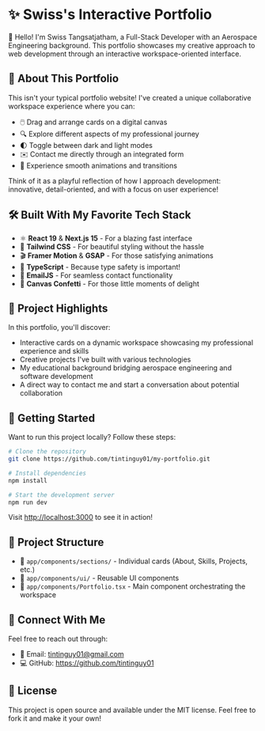 # ✨ Swiss's Interactive Portfolio

👋 Hello! I'm Swiss Tangsatjatham, a Full-Stack Developer with an Aerospace Engineering background. This portfolio showcases my creative approach to web development through an interactive workspace-oriented interface.

## 🚀 About This Portfolio

This isn't your typical portfolio website! I've created a unique collaborative workspace experience where you can:

- 🖱️ Drag and arrange cards on a digital canvas
- 🔍 Explore different aspects of my professional journey
- 🌓 Toggle between dark and light modes
- ✉️ Contact me directly through an integrated form
- 🎯 Experience smooth animations and transitions

Think of it as a playful reflection of how I approach development: innovative, detail-oriented, and with a focus on user experience!

## 🛠️ Built With My Favorite Tech Stack

- ⚛️ **React 19** & **Next.js 15** - For a blazing fast interface
- 🎨 **Tailwind CSS** - For beautiful styling without the hassle
- 🎬 **Framer Motion** & **GSAP** - For those satisfying animations
- 🔄 **TypeScript** - Because type safety is important!
- 📧 **EmailJS** - For seamless contact functionality
- 🎉 **Canvas Confetti** - For those little moments of delight

## 🔧 Project Highlights

In this portfolio, you'll discover:

- Interactive cards on a dynamic workspace showcasing my professional experience and skills
- Creative projects I've built with various technologies
- My educational background bridging aerospace engineering and software development
- A direct way to contact me and start a conversation about potential collaboration

## 🚦 Getting Started

Want to run this project locally? Follow these steps:

```bash
# Clone the repository
git clone https://github.com/tintinguy01/my-portfolio.git

# Install dependencies
npm install

# Start the development server
npm run dev
```

Visit [http://localhost:3000](http://localhost:3000) to see it in action!

## 📂 Project Structure

- 📁 `app/components/sections/` - Individual cards (About, Skills, Projects, etc.)
- 📁 `app/components/ui/` - Reusable UI components
- 📄 `app/components/Portfolio.tsx` - Main component orchestrating the workspace

## 🔗 Connect With Me

Feel free to reach out through:
- 📧 Email: tintinguy01@gmail.com
- 💻 GitHub: https://github.com/tintinguy01

## 📝 License

This project is open source and available under the MIT license. Feel free to fork it and make it your own!

